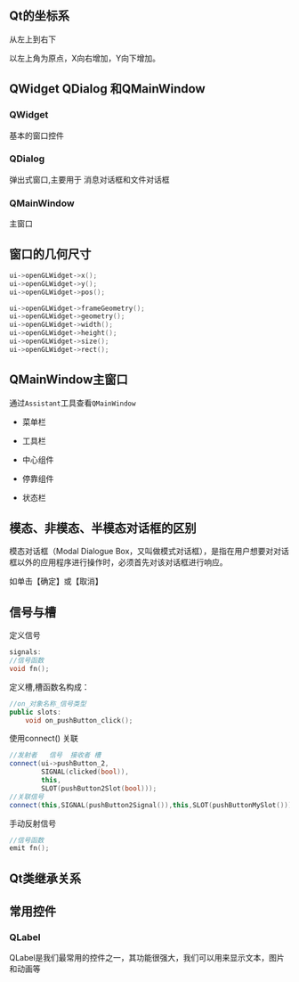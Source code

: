 ## Qt的坐标系

从左上到右下

以左上角为原点，X向右增加，Y向下增加。

## QWidget QDialog 和QMainWindow

### QWidget

基本的窗口控件

### QDialog

弹出式窗口,主要用于 消息对话框和文件对话框

### QMainWindow

主窗口

## 窗口的几何尺寸

```cpp
ui‐>openGLWidget‐>x(); 
ui‐>openGLWidget‐>y(); 
ui‐>openGLWidget‐>pos();

ui‐>openGLWidget‐>frameGeometry();
ui‐>openGLWidget‐>geometry();
ui‐>openGLWidget‐>width();
ui‐>openGLWidget‐>height();
ui‐>openGLWidget‐>size();
ui‐>openGLWidget‐>rect();
```



## QMainWindow主窗口

通过`Assistant`工具查看`QMainWindow`

+ 菜单栏

+ 工具栏

+ 中心组件

+ 停靠组件

+ 状态栏

  

## 模态、非模态、半模态对话框的区别

模态对话框（Modal Dialogue Box，又叫做模式对话框），是指在用户想要对对话框以外的应用程序进行操作时，必须首先对该对话框进行响应。

如单击【确定】或【取消】



## 信号与槽

定义信号

```cpp
signals:
//信号函数
void fn();
```

定义槽,槽函数名构成：

```cpp
//on_对象名称_信号类型
public slots:
	void on_pushButton_click();

```

使用connect() 关联

```cpp
//发射者	信号	接收者	槽
connect(ui‐>pushButton_2,  
        SIGNAL(clicked(bool)),  
        this, 
        SLOT(pushButton2Slot(bool)));
//关联信号
connect(this,SIGNAL(pushButton2Signal()),this,SLOT(pushButtonMySlot()));
```

手动反射信号

```cpp
//信号函数
emit fn();
```



## Qt类继承关系



## 常用控件

### QLabel

QLabel是我们最常用的控件之一，其功能很强大，我们可以用来显示文本，图片和动画等


